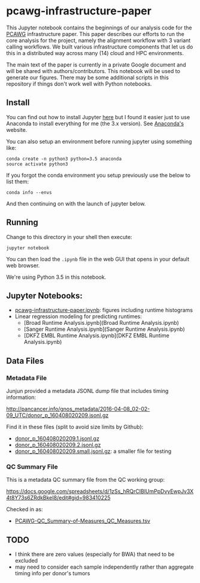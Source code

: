 # pcawg-infrastructure-paper

This Jupyter notebook contains the beginnings of our analysis code for the [PCAWG](https://dcc.icgc.org/pcawg) infrastructure paper.  This paper describes our efforts to run the core analysis for the project, namely the alignment workflow with 3 variant calling workflows.  We built various infrastructure components that let us do this in a distributed way across many (14) cloud and HPC environments.

The main text of the paper is currently in a private Google document and will be shared with authors/contributors.  This notebook will be used to generate our figures. There may be some additional scripts in this repository if things don't work well with Python notebooks.

## Install

You can find out how to install Jupyter [here](http://jupyter.readthedocs.org/en/latest/install.html) but I found it easier just to use Anaconda to install everything for me (the 3.x version).  See [Anaconda's](https://www.continuum.io/downloads) website.

You can also setup an environment before running jupyter using something like:

    conda create -n python3 python=3.5 anaconda
    source activate python3

If you forgot the conda environment you setup previously use the below to list them:

    conda info --envs

And then continuing on with the launch of jupyter below.

## Running

Change to this directory in your shell then execute:

    jupyter notebook

You can then load the `.ipynb` file in the web GUI that opens in your default web browser.

We're using Python 3.5 in this notebook.

## Jupyter Notebooks:

* [pcawg-infrastructure-paper.ipynb](pcawg-infrastructure-paper.ipynb): figures including runtime histograms
* Linear regression modeling for predicting runtimes:
    * [Broad Runtime Analysis.ipynb](Broad Runtime Analysis.ipynb)
    * [Sanger Runtime Analysis.ipynb](Sanger Runtime Analysis.ipynb)
    * [DKFZ EMBL Runtime Analysis.ipynb](DKFZ EMBL Runtime Analysis.ipynb)

## Data Files

### Metadata File

Junjun provided a metadata JSONL dump file that includes timing information:

http://pancancer.info/gnos_metadata/2016-04-08_02-02-09_UTC/donor_p_160408020209.jsonl.gz

Find it in these files (split to avoid size limits by Github):

* [donor_p_160408020209.1.jsonl.gz](donor_p_160408020209.1.jsonl.gz)
* [donor_p_160408020209.2.jsonl.gz](donor_p_160408020209.2.jsonl.gz)
* [donor_p_160408020209.small.jsonl.gz](donor_p_160408020209.small.jsonl.gz): a smaller file for testing

### QC Summary File

This is a metadata QC summary file from the QC working group:

https://docs.google.com/spreadsheets/d/1zSs_hRQrCIBlUmPpDvyEwpJv3X4t8Y73s6ZRdkBkeI8/edit#gid=983410225

Checked in as:

* [PCAWG-QC_Summary-of-Measures_QC_Measures.tsv](PCAWG-QC_Summary-of-Measures_QC_Measures.tsv)

## TODO

* I think there are zero values (especially for BWA) that need to be excluded
* may need to consider each sample independently rather than aggregate timing info per donor's tumors
